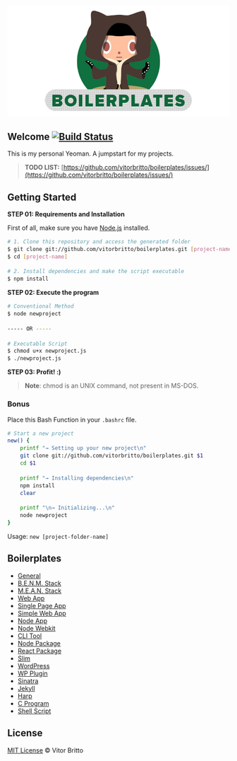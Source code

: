 ![Boilerplates Logo](logo-bp.jpg "Boilerplates")

## Welcome [![Build Status](https://travis-ci.org/vitorbritto/boilerplates.svg)](https://travis-ci.org/vitorbritto/boilerplates)

This is my personal Yeoman. A jumpstart for my projects.

> **TODO LIST:** [https://github.com/vitorbritto/boilerplates/issues/](https://github.com/vitorbritto/boilerplates/issues/)


## Getting Started

**STEP 01: Requirements and Installation**

First of all, make sure you have [Node.js](http://nodejs.org/) installed.

```bash
# 1. Clone this repository and access the generated folder
$ git clone git://github.com/vitorbritto/boilerplates.git [project-name]
$ cd [project-name]

# 2. Install dependencies and make the script executable
$ npm install
```

**STEP 02: Execute the program**

```bash
# Conventional Method
$ node newproject

----- OR -----

# Executable Script
$ chmod u+x newproject.js
$ ./newproject.js
```

**STEP 03: Profit! :)**

> **Note**: chmod is an UNIX command, not present in MS-DOS.

### Bonus

Place this Bash Function in your `.bashrc` file.

```bash
# Start a new project
new() {
    printf "→ Setting up your new project\n"
    git clone git://github.com/vitorbritto/boilerplates.git $1
    cd $1

    printf "→ Installing dependencies\n"
    npm install
    clear

    printf "\n→ Initializing...\n"
    node newproject
}
```

Usage: `new [project-folder-name]`


## Boilerplates

- [General](init/templates/general/)
- [B.E.N.M. Stack](init/templates/benmstack/)
- [M.E.A.N. Stack](init/templates/meanstack/)
- [Web App](init/templates/webapp/)
- [Single Page App](init/templates/spa/)
- [Simple Web App](init/templates/simpleapp/)
- [Node App](init/templates/nodeapp/)
- [Node Webkit](init/templates/nodewebkit/)
- [CLI Tool](init/templates/clitool/)
- [Node Package](init/templates/npmpkg/)
- [React Package](init/templates/reactpkg)
- [Slim](init/templates/slim/)
- [WordPress](init/templates/wordpress/)
- [WP Plugin](init/templates/wpplugin/)
- [Sinatra](init/templates/sinatra/)
- [Jekyll](init/templates/jekyll/)
- [Harp](init/templates/harp/)
- [C Program](init/templates/cprogram/)
- [Shell Script](init/templates/shellscript/)

## License

[MIT License](http://vitorbritto.mit-license.org/) © Vitor Britto
